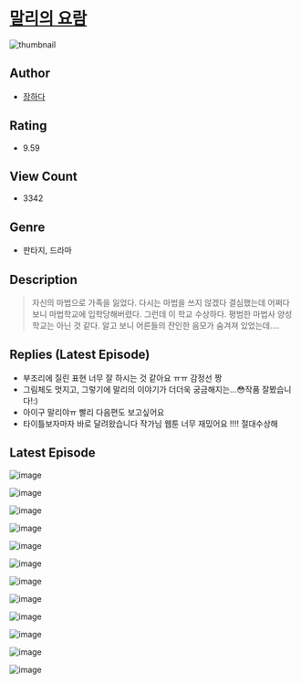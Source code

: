 # [말리의 요람](https://comic.naver.com/bestChallenge/list?titleId=809940)
![thumbnail](https://image-comic.pstatic.net/user_contents_data/challenge_comic/2023/05/23/upload_3774970199019042616_480x623.jpeg)

## Author
- [장하다](https://comic.naver.com/artistTitle?id=366753)

## Rating
- 9.59

## View Count
- 3342

## Genre
- 판타지, 드라마

## Description
> 자신의 마법으로 가족을 잃었다. 다시는 마법을 쓰지 않겠다 결심했는데 어쩌다 보니 마법학교에 입학당해버렸다. 그런데 이 학교 수상하다. 평범한 마법사 양성 학교는 아닌 것 같다. 알고 보니 어른들의 잔인한 음모가 숨겨져 있었는데….

## Replies (Latest Episode)
- 부조리에 질린 표현 너무 잘 하시는 것 같아요 ㅠㅠ 감정선 짱
- 그림체도 멋지고, 그렇기에 말리의 이야기가 더더욱 궁금해지는...😳작품 잘봤습니다!:)
- 아이구 말리야ㅠ 빨리 다음편도 보고싶어요
- 타이틀보자마자 바로 달려왔습니다 작가님 웹툰 너무 재밌어요 !!!! 절대수상해

## Latest Episode
![image](https://image-comic.pstatic.net/user_contents_data/challenge_comic/2023/05/23/366753/upload_3486739599565402165.jpeg)

![image](https://image-comic.pstatic.net/user_contents_data/challenge_comic/2023/05/23/366753/upload_7005690310410069603.jpeg)

![image](https://image-comic.pstatic.net/user_contents_data/challenge_comic/2023/05/23/366753/upload_3616500671793149284.jpeg)

![image](https://image-comic.pstatic.net/user_contents_data/challenge_comic/2023/05/23/366753/upload_7221579384966297654.jpeg)

![image](https://image-comic.pstatic.net/user_contents_data/challenge_comic/2023/05/23/366753/upload_4136104798245434161.jpeg)

![image](https://image-comic.pstatic.net/user_contents_data/challenge_comic/2023/05/23/366753/upload_7005692500756740454.jpeg)

![image](https://image-comic.pstatic.net/user_contents_data/challenge_comic/2023/05/23/366753/upload_7292788172351877943.jpeg)

![image](https://image-comic.pstatic.net/user_contents_data/challenge_comic/2023/05/23/366753/upload_7003713362780500835.jpeg)

![image](https://image-comic.pstatic.net/user_contents_data/challenge_comic/2023/05/23/366753/upload_7219325618043958328.jpeg)

![image](https://image-comic.pstatic.net/user_contents_data/challenge_comic/2023/05/23/366753/upload_4063707445752705377.jpeg)

![image](https://image-comic.pstatic.net/user_contents_data/challenge_comic/2023/05/23/366753/upload_3688792470498457905.jpeg)

![image](https://image-comic.pstatic.net/user_contents_data/challenge_comic/2023/05/23/366753/upload_3486127378465317473.jpeg)
